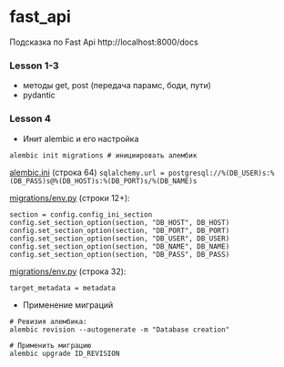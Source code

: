 # fast_api

Подсказка по Fast Api
http://localhost:8000/docs

### Lesson 1-3
- методы get, post (передача парамс, боди, пути)
- pydantic

### Lesson 4
- Инит alembic и его настройка
```
alembic init migrations # инициировать алембик
```
[alembic.ini](Lesson%204%2Falembic.ini) (строка 64) 
`sqlalchemy.url = postgresql://%(DB_USER)s:%(DB_PASS)s@%(DB_HOST)s:%(DB_PORT)s/%(DB_NAME)s`

[migrations/env.py](Lesson%204%2Fmigrations%2Fenv.py) (строки 12+):
```
section = config.config_ini_section
config.set_section_option(section, "DB_HOST", DB_HOST)
config.set_section_option(section, "DB_PORT", DB_PORT)
config.set_section_option(section, "DB_USER", DB_USER)
config.set_section_option(section, "DB_NAME", DB_NAME)
config.set_section_option(section, "DB_PASS", DB_PASS)
```
[migrations/env.py](Lesson%204%2Fmigrations%2Fenv.py) (строка 32):
```
target_metadata = metadata
```
- Применение миграций
```
# Ревизия алембика:
alembic revision --autogenerate -m "Database creation"

# Применить миграцию
alembic upgrade ID_REVISION
```
